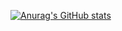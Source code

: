 [![Anurag's GitHub stats](https://github-readme-stats.vercel.app/api?username=hamo-o)](https://github.com/anuraghazra/github-readme-stats)

